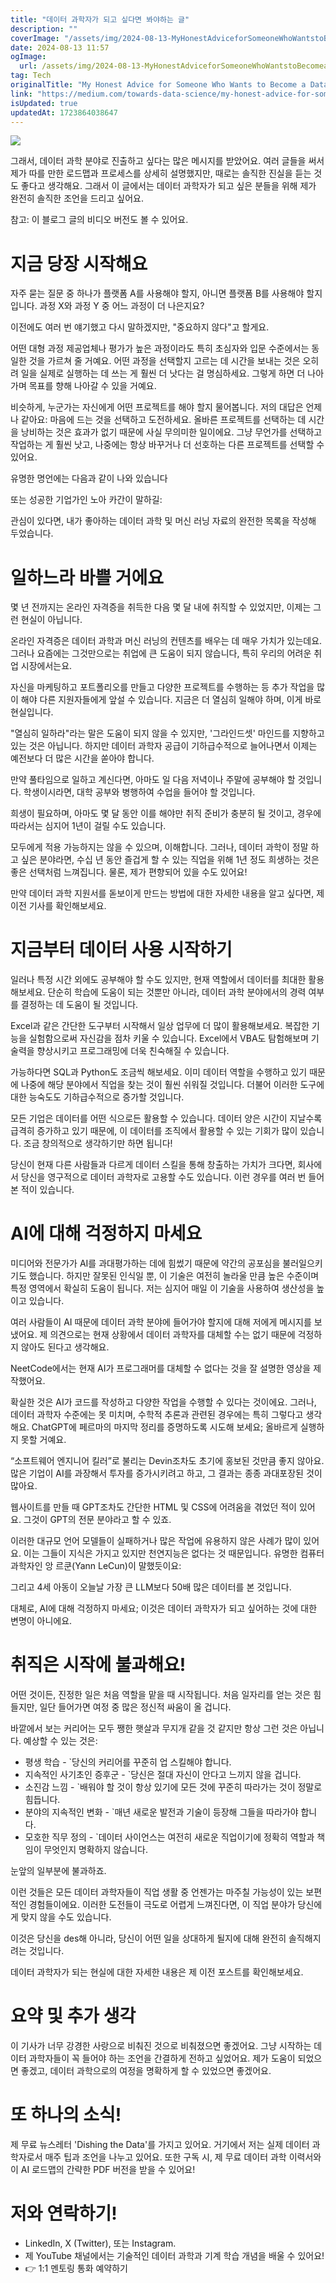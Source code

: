 ```yaml
---
title: "데이터 과학자가 되고 싶다면 봐야하는 글"
description: ""
coverImage: "/assets/img/2024-08-13-MyHonestAdviceforSomeoneWhoWantstoBecomeaDataScientist_0.png"
date: 2024-08-13 11:57
ogImage:
  url: /assets/img/2024-08-13-MyHonestAdviceforSomeoneWhoWantstoBecomeaDataScientist_0.png
tag: Tech
originalTitle: "My Honest Advice for Someone Who Wants to Become a Data Scientist"
link: "https://medium.com/towards-data-science/my-honest-advice-for-someone-who-wants-to-become-a-data-scientist-1ecc018fb0b2"
isUpdated: true
updatedAt: 1723864038647
---
```


<img src="/assets/img/2024-08-13-MyHonestAdviceforSomeoneWhoWantstoBecomeaDataScientist_0.png" />

그래서, 데이터 과학 분야로 진출하고 싶다는 많은 메시지를 받았어요. 여러 글들을 써서 제가 따를 만한 로드맵과 프로세스를 상세히 설명했지만, 때로는 솔직한 진실을 듣는 것도 좋다고 생각해요. 그래서 이 글에서는 데이터 과학자가 되고 싶은 분들을 위해 제가 완전히 솔직한 조언을 드리고 싶어요.

참고: 이 블로그 글의 비디오 버전도 볼 수 있어요.

# 지금 당장 시작해요

<!-- seedividend - 사각형 -->

<ins class="adsbygoogle"
     style="display:block"
     data-ad-client="ca-pub-4877378276818686"
     data-ad-slot="1898504329"
     data-ad-format="auto"
     data-full-width-responsive="true"></ins>

<script>
     (adsbygoogle = window.adsbygoogle || []).push({});
</script>

자주 묻는 질문 중 하나가 플랫폼 A를 사용해야 할지, 아니면 플랫폼 B를 사용해야 할지입니다. 과정 X와 과정 Y 중 어느 과정이 더 나은지요?

이전에도 여러 번 얘기했고 다시 말하겠지만, "중요하지 않다"고 할게요.

어떤 대형 과정 제공업체나 평가가 높은 과정이라도 특히 초심자와 입문 수준에서는 동일한 것을 가르쳐 줄 거예요. 어떤 과정을 선택할지 고르는 데 시간을 보내는 것은 오히려 일을 실제로 실행하는 데 쓰는 게 훨씬 더 낫다는 걸 명심하세요. 그렇게 하면 더 나아가며 목표를 향해 나아갈 수 있을 거예요.

비슷하게, 누군가는 자신에게 어떤 프로젝트를 해야 할지 물어봅니다. 저의 대답은 언제나 같아요: 마음에 드는 것을 선택하고 도전하세요. 올바른 프로젝트를 선택하는 데 시간을 낭비하는 것은 효과가 없기 때문에 사실 무의미한 일이에요. 그냥 무언가를 선택하고 작업하는 게 훨씬 낫고, 나중에는 항상 바꾸거나 더 선호하는 다른 프로젝트를 선택할 수 있어요.

<!-- seedividend - 사각형 -->

<ins class="adsbygoogle"
     style="display:block"
     data-ad-client="ca-pub-4877378276818686"
     data-ad-slot="1898504329"
     data-ad-format="auto"
     data-full-width-responsive="true"></ins>

<script>
     (adsbygoogle = window.adsbygoogle || []).push({});
</script>

유명한 명언에는 다음과 같이 나와 있습니다

또는 성공한 기업가인 노아 카간이 말하길:

관심이 있다면, 내가 좋아하는 데이터 과학 및 머신 러닝 자료의 완전한 목록을 작성해 두었습니다.

# 일하느라 바쁠 거에요

<!-- seedividend - 사각형 -->

<ins class="adsbygoogle"
     style="display:block"
     data-ad-client="ca-pub-4877378276818686"
     data-ad-slot="1898504329"
     data-ad-format="auto"
     data-full-width-responsive="true"></ins>

<script>
     (adsbygoogle = window.adsbygoogle || []).push({});
</script>

몇 년 전까지는 온라인 자격증을 취득한 다음 몇 달 내에 취직할 수 있었지만, 이제는 그런 현실이 아닙니다.

온라인 자격증은 데이터 과학과 머신 러닝의 컨텐츠를 배우는 데 매우 가치가 있는데요. 그러나 요즘에는 그것만으로는 취업에 큰 도움이 되지 않습니다, 특히 우리의 어려운 취업 시장에서는요.

자신을 마케팅하고 포트폴리오를 만들고 다양한 프로젝트를 수행하는 등 추가 작업을 많이 해야 다른 지원자들에게 앞설 수 있습니다. 지금은 더 열심히 일해야 하며, 이게 바로 현실입니다.

"열심히 일하라"라는 말은 도움이 되지 않을 수 있지만, '그라인드셋' 마인드를 지향하고 있는 것은 아닙니다. 하지만 데이터 과학자 공급이 기하급수적으로 늘어나면서 이제는 예전보다 더 많은 시간을 쏟아야 합니다.

<!-- seedividend - 사각형 -->

<ins class="adsbygoogle"
     style="display:block"
     data-ad-client="ca-pub-4877378276818686"
     data-ad-slot="1898504329"
     data-ad-format="auto"
     data-full-width-responsive="true"></ins>

<script>
     (adsbygoogle = window.adsbygoogle || []).push({});
</script>

만약 풀타임으로 일하고 계신다면, 아마도 일 다음 저녁이나 주말에 공부해야 할 것입니다. 학생이시라면, 대학 공부와 병행하여 수업을 들어야 할 것입니다.

희생이 필요하며, 아마도 몇 달 동안 이를 해야만 취직 준비가 충분히 될 것이고, 경우에 따라서는 심지어 1년이 걸릴 수도 있습니다.

모두에게 적용 가능하지는 않을 수 있으며, 이해합니다. 그러나, 데이터 과학이 정말 하고 싶은 분야라면, 수십 년 동안 즐겁게 할 수 있는 직업을 위해 1년 정도 희생하는 것은 좋은 선택처럼 느껴집니다. 물론, 제가 편향되어 있을 수도 있어요!

만약 데이터 과학 지원서를 돋보이게 만드는 방법에 대한 자세한 내용을 알고 싶다면, 제 이전 기사를 확인해보세요.

<!-- seedividend - 사각형 -->

<ins class="adsbygoogle"
     style="display:block"
     data-ad-client="ca-pub-4877378276818686"
     data-ad-slot="1898504329"
     data-ad-format="auto"
     data-full-width-responsive="true"></ins>

<script>
     (adsbygoogle = window.adsbygoogle || []).push({});
</script>

# 지금부터 데이터 사용 시작하기

일러나 특정 시간 외에도 공부해야 할 수도 있지만, 현재 역할에서 데이터를 최대한 활용해보세요. 단순히 학습에 도움이 되는 것뿐만 아니라, 데이터 과학 분야에서의 경력 여부를 결정하는 데 도움이 될 것입니다.

Excel과 같은 간단한 도구부터 시작해서 일상 업무에 더 많이 활용해보세요. 복잡한 기능을 실험함으로써 자신감을 점차 키울 수 있습니다. Excel에서 VBA도 탐험해보며 기술력을 향상시키고 프로그래밍에 더욱 친숙해질 수 있습니다.

가능하다면 SQL과 Python도 조금씩 해보세요. 이미 데이터 역할을 수행하고 있기 때문에 나중에 해당 분야에서 직업을 찾는 것이 훨씬 쉬워질 것입니다. 더불어 이러한 도구에 대한 능숙도도 기하급수적으로 증가할 것입니다.

<!-- seedividend - 사각형 -->

<ins class="adsbygoogle"
     style="display:block"
     data-ad-client="ca-pub-4877378276818686"
     data-ad-slot="1898504329"
     data-ad-format="auto"
     data-full-width-responsive="true"></ins>

<script>
     (adsbygoogle = window.adsbygoogle || []).push({});
</script>

모든 기업은 데이터를 어떤 식으로든 활용할 수 있습니다. 데이터 양은 시간이 지날수록 급격히 증가하고 있기 때문에, 이 데이터를 조직에서 활용할 수 있는 기회가 많이 있습니다. 조금 창의적으로 생각하기만 하면 됩니다!

당신이 현재 다른 사람들과 다르게 데이터 스킬을 통해 창출하는 가치가 크다면, 회사에서 당신을 영구적으로 데이터 과학자로 고용할 수도 있습니다. 이런 경우를 여러 번 들어 본 적이 있습니다.

# AI에 대해 걱정하지 마세요

미디어와 전문가가 AI를 과대평가하는 데에 힘썼기 때문에 약간의 공포심을 불러일으키기도 했습니다. 하지만 잘못된 인식일 뿐, 이 기술은 여전히 놀라울 만큼 높은 수준이며 특정 영역에서 확실히 도움이 됩니다. 저는 심지어 매일 이 기술을 사용하여 생산성을 높이고 있습니다.

<!-- seedividend - 사각형 -->

<ins class="adsbygoogle"
     style="display:block"
     data-ad-client="ca-pub-4877378276818686"
     data-ad-slot="1898504329"
     data-ad-format="auto"
     data-full-width-responsive="true"></ins>

<script>
     (adsbygoogle = window.adsbygoogle || []).push({});
</script>

여러 사람들이 AI 때문에 데이터 과학 분야에 들어가야 할지에 대해 저에게 메시지를 보냈어요. 제 의견으로는 현재 상황에서 데이터 과학자를 대체할 수는 없기 때문에 걱정하지 않아도 된다고 생각해요.

NeetCode에서는 현재 AI가 프로그래머를 대체할 수 없다는 것을 잘 설명한 영상을 제작했어요.

확실한 것은 AI가 코드를 작성하고 다양한 작업을 수행할 수 있다는 것이에요. 그러나, 데이터 과학자 수준에는 못 미치며, 수학적 추론과 관련된 경우에는 특히 그렇다고 생각해요. ChatGPT에 페르마의 마지막 정리를 증명하도록 시도해 보세요; 올바르게 실행하지 못할 거예요.

“소프트웨어 엔지니어 킬러”로 불리는 Devin조차도 초기에 홍보된 것만큼 좋지 않아요. 많은 기업이 AI를 과장해서 투자를 증가시키려고 하고, 그 결과는 종종 과대포장된 것이 많아요.

<!-- seedividend - 사각형 -->

<ins class="adsbygoogle"
     style="display:block"
     data-ad-client="ca-pub-4877378276818686"
     data-ad-slot="1898504329"
     data-ad-format="auto"
     data-full-width-responsive="true"></ins>

<script>
     (adsbygoogle = window.adsbygoogle || []).push({});
</script>

웹사이트를 만들 때 GPT조차도 간단한 HTML 및 CSS에 어려움을 겪었던 적이 있어요. 그것이 GPT의 전문 분야라고 할 수 있죠.

이러한 대규모 언어 모델들이 실패하거나 많은 작업에 유용하지 않은 사례가 많이 있어요. 이는 그들이 지식은 가지고 있지만 천연지능은 없다는 것 때문입니다. 유명한 컴퓨터 과학자인 앙 르쿤(Yann LeCun)이 말했듯이요:

그리고 4세 아동이 오늘날 가장 큰 LLM보다 50배 많은 데이터를 본 것입니다.

대체로, AI에 대해 걱정하지 마세요; 이것은 데이터 과학자가 되고 싶어하는 것에 대한 변명이 아니에요.

<!-- seedividend - 사각형 -->

<ins class="adsbygoogle"
     style="display:block"
     data-ad-client="ca-pub-4877378276818686"
     data-ad-slot="1898504329"
     data-ad-format="auto"
     data-full-width-responsive="true"></ins>

<script>
     (adsbygoogle = window.adsbygoogle || []).push({});
</script>

# 취직은 시작에 불과해요!

어떤 것이든, 진정한 일은 처음 역할을 맡을 때 시작됩니다. 처음 일자리를 얻는 것은 힘들지만, 일단 들어가면 여정 중 많은 정신적 싸움이 올 겁니다.

바깥에서 보는 커리어는 모두 쨍한 햇살과 무지개 같을 것 같지만 항상 그런 것은 아닙니다. 예상할 수 있는 것은:

- 평생 학습 - `당신의 커리어를 꾸준히 업 스킬해야 합니다.
- 지속적인 사기초인 증후군 - `당신은 절대 자신이 안다고 느끼지 않을 겁니다.
- 소진감 느낌 - `배워야 할 것이 항상 있기에 모든 것에 꾸준히 따라가는 것이 정말로 힘듭니다.
- 분야의 지속적인 변화 - `매년 새로운 발전과 기술이 등장해 그들을 따라가야 합니다.
- 모호한 직무 정의 - `데이터 사이언스는 여전히 새로운 직업이기에 정확히 역할과 책임이 무엇인지 명확하지 않습니다.

<!-- seedividend - 사각형 -->

<ins class="adsbygoogle"
     style="display:block"
     data-ad-client="ca-pub-4877378276818686"
     data-ad-slot="1898504329"
     data-ad-format="auto"
     data-full-width-responsive="true"></ins>

<script>
     (adsbygoogle = window.adsbygoogle || []).push({});
</script>

눈앞의 일부분에 불과하죠.

이런 것들은 모든 데이터 과학자들이 직업 생활 중 언젠가는 마주칠 가능성이 있는 보편적인 경험들이에요. 이러한 도전들이 극도로 어렵게 느껴진다면, 이 직업 분야가 당신에게 맞지 않을 수도 있습니다.

이것은 당신을 des해 아니라, 당신이 어떤 일을 상대하게 될지에 대해 완전히 솔직해지려는 것입니다.

데이터 과학자가 되는 현실에 대한 자세한 내용은 제 이전 포스트를 확인해보세요.

<!-- seedividend - 사각형 -->

<ins class="adsbygoogle"
     style="display:block"
     data-ad-client="ca-pub-4877378276818686"
     data-ad-slot="1898504329"
     data-ad-format="auto"
     data-full-width-responsive="true"></ins>

<script>
     (adsbygoogle = window.adsbygoogle || []).push({});
</script>

# 요약 및 추가 생각

이 기사가 너무 강경한 사랑으로 비춰진 것으로 비춰졌으면 좋겠어요. 그냥 시작하는 데이터 과학자들이 꼭 들어야 하는 조언을 간결하게 전하고 싶었어요. 제가 도움이 되었으면 좋겠고, 데이터 과학으로의 여정을 명확하게 할 수 있었으면 좋겠어요.

# 또 하나의 소식!

제 무료 뉴스레터 'Dishing the Data'를 가지고 있어요. 거기에서 저는 실제 데이터 과학자로서 매주 팁과 조언을 나누고 있어요. 또한 구독 시, 제 무료 데이터 과학 이력서와 이 AI 로드맵의 간략한 PDF 버전을 받을 수 있어요!

<!-- seedividend - 사각형 -->

<ins class="adsbygoogle"
     style="display:block"
     data-ad-client="ca-pub-4877378276818686"
     data-ad-slot="1898504329"
     data-ad-format="auto"
     data-full-width-responsive="true"></ins>

<script>
     (adsbygoogle = window.adsbygoogle || []).push({});
</script>

# 저와 연락하기!

- LinkedIn, X (Twitter), 또는 Instagram.
- 제 YouTube 채널에서는 기술적인 데이터 과학과 기계 학습 개념을 배울 수 있어요!
- 👉 1:1 멘토링 통화 예약하기
